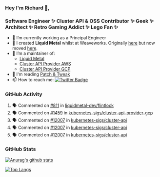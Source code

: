 ### Hey I'm Richard 👋, 

<h3 align="left">Software Engineer ✨ Cluster API & OSS Contributor ✨ Geek ✨ Architect ✨ Retro Gaming Addict ✨ Lego Fan ✨</h3>

- 🔭 I’m currently working as a Principal Engineer
- 📯 I created **Liquid Metal** whilst at Weaveworks. Originally [here](https://github.com/weaveworks-liquidmetal) but now moved [here](https://github.com/liquidmetal-dev).
- 👯 I’m a maintainer of:
  -  [Liquid Metal](https://github.com/liquidmetal-dev)
  -  [Cluster API Provider AWS](https://github.com/kubernetes-sigs/cluster-api-provider-aws)
  -  [Cluster API Provider GCP](https://github.com/kubernetes-sigs/cluster-api-provider-gcp)
- 💬 I'm reading [Patch & Tweak](https://bjooks.com/products/patch-tweak-exploring-modular-synthesis)
- 📫 How to reach me: [![Twitter Badge](https://img.shields.io/badge/-@fruit_case-00acee?style=flat&logo=Twitter&logoColor=white)](https://twitter.com/intent/follow?screen_name=fruit_case "Follow on Twitter")

### GitHub Activity 

<!--START_SECTION:activity-->
1. 🗣 Commented on [#811](https://github.com/liquidmetal-dev/flintlock/issues/811#issuecomment-2757195633) in [liquidmetal-dev/flintlock](https://github.com/liquidmetal-dev/flintlock)
2. 🗣 Commented on [#1459](https://github.com/kubernetes-sigs/cluster-api-provider-gcp/pull/1459#issuecomment-2754581668) in [kubernetes-sigs/cluster-api-provider-gcp](https://github.com/kubernetes-sigs/cluster-api-provider-gcp)
3. 🗣 Commented on [#12007](https://github.com/kubernetes-sigs/cluster-api/issues/12007#issuecomment-2754216905) in [kubernetes-sigs/cluster-api](https://github.com/kubernetes-sigs/cluster-api)
4. 🗣 Commented on [#12007](https://github.com/kubernetes-sigs/cluster-api/issues/12007#issuecomment-2748236027) in [kubernetes-sigs/cluster-api](https://github.com/kubernetes-sigs/cluster-api)
5. 🗣 Commented on [#12007](https://github.com/kubernetes-sigs/cluster-api/issues/12007#issuecomment-2748231977) in [kubernetes-sigs/cluster-api](https://github.com/kubernetes-sigs/cluster-api)
<!--END_SECTION:activity-->

### GitHub Stats

[![Anurag's github stats](https://github-readme-stats.vercel.app/api?username=richardcase&count_private=true&show_icons=true)](https://github.com/anuraghazra/github-readme-stats)

[![Top Langs](https://github-readme-stats.vercel.app/api/top-langs/?username=richardcase&hide=html&layout=compact)](https://github.com/anuraghazra/github-readme-stats)
